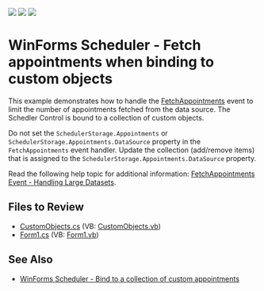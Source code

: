<!-- default badges list -->
![](https://img.shields.io/endpoint?url=https://codecentral.devexpress.com/api/v1/VersionRange/128635060/15.2.4%2B)
[![](https://img.shields.io/badge/Open_in_DevExpress_Support_Center-FF7200?style=flat-square&logo=DevExpress&logoColor=white)](https://supportcenter.devexpress.com/ticket/details/E3370)
[![](https://img.shields.io/badge/📖_How_to_use_DevExpress_Examples-e9f6fc?style=flat-square)](https://docs.devexpress.com/GeneralInformation/403183)
<!-- default badges end -->

# WinForms Scheduler - Fetch appointments when binding to custom objects

This example demonstrates how to handle the [FetchAppointments](https://docs.devexpress.com/CoreLibraries/DevExpress.XtraScheduler.SchedulerStorageBase.FetchAppointments) event to limit the number of appointments fetched from the data source. The Schedler Control is bound to a collection of custom objects. 

Do not set the `SchedulerStorage.Appointments` or `SchedulerStorage.Appointments.DataSource` property in the `FetchAppointments` event handler. Update the collection (add/remove items) that is assigned to the `SchedulerStorage.Appointments.DataSource` property.

Read the following help topic for additional information: [FetchAppointments Event - Handling Large Datasets](https://docs.devexpress.com/WindowsForms/8385/controls-and-libraries/scheduler/data-binding/fetchappointments-event-handling-large-datasets).


## Files to Review

* [CustomObjects.cs](./CS/CustomObjects.cs) (VB: [CustomObjects.vb](./VB/CustomObjects.vb))
* [Form1.cs](./CS/Form1.cs) (VB: [Form1.vb](./VB/Form1.vb))


## See Also

* [WinForms Scheduler - Bind to a collection of custom appointments](https://github.com/DevExpress-Examples/winforms-scheduler-bind-to-custom-objects)
